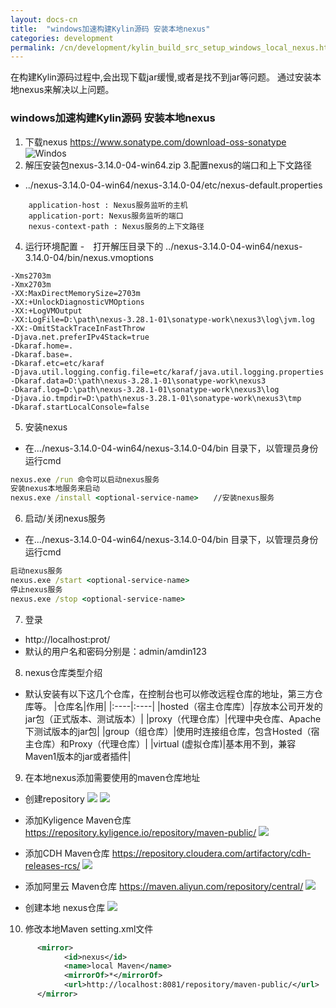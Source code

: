 ```yaml
---
layout: docs-cn
title:  "windows加速构建Kylin源码 安装本地nexus"
categories: development
permalink: /cn/development/kylin_build_src_setup_windows_local_nexus.html
---
```

在构建Kylin源码过程中,会出现下载jar缓慢,或者是找不到jar等问题。
通过安装本地nexus来解决以上问题。

### windows加速构建Kylin源码 安装本地nexus
1. 下载nexus
https://www.sonatype.com/download-oss-sonatype
![Windos](/images/develop/kylin_build_src_setup_local_nexus01.png)
2. 解压安装包nexus-3.14.0-04-win64.zip
3.配置nexus的端口和上下文路径
- ../nexus-3.14.0-04-win64/nexus-3.14.0-04/etc/nexus-default.properties
```properties
	application-host : Nexus服务监听的主机
	application-port: Nexus服务监听的端口
	nexus-context-path : Nexus服务的上下文路径
```
4. 运行环境配置
-　打开解压目录下的 ../nexus-3.14.0-04-win64/nexus-3.14.0-04/bin/nexus.vmoptions
```properties
-Xms2703m
-Xmx2703m
-XX:MaxDirectMemorySize=2703m
-XX:+UnlockDiagnosticVMOptions
-XX:+LogVMOutput
-XX:LogFile=D:\path\nexus-3.28.1-01\sonatype-work\nexus3\log\jvm.log
-XX:-OmitStackTraceInFastThrow
-Djava.net.preferIPv4Stack=true
-Dkaraf.home=.
-Dkaraf.base=.
-Dkaraf.etc=etc/karaf
-Djava.util.logging.config.file=etc/karaf/java.util.logging.properties
-Dkaraf.data=D:\path\nexus-3.28.1-01\sonatype-work\nexus3
-Dkaraf.log=D:\path\nexus-3.28.1-01\sonatype-work\nexus3\log
-Djava.io.tmpdir=D:\path\nexus-3.28.1-01\sonatype-work\nexus3\tmp
-Dkaraf.startLocalConsole=false
```

5. 安装nexus
- 在.../nexus-3.14.0-04-win64/nexus-3.14.0-04/bin 目录下，以管理员身份运行cmd
```cmd
nexus.exe /run 命令可以启动nexus服务
安装nexus本地服务来启动
nexus.exe /install <optional-service-name>　　//安装nexus服务
```

6. 启动/关闭nexus服务
- 在.../nexus-3.14.0-04-win64/nexus-3.14.0-04/bin 目录下，以管理员身份运行cmd 
```cmd
启动nexus服务
nexus.exe /start <optional-service-name> 
停止nexus服务  
nexus.exe /stop <optional-service-name>  
```

7.  登录
- http://localhost:prot/
- 默认的用户名和密码分别是：admin/amdin123

8. nexus仓库类型介绍
- 默认安装有以下这几个仓库，在控制台也可以修改远程仓库的地址，第三方仓库等。
|仓库名|作用|
|:----|:----|
|hosted（宿主仓库库）|存放本公司开发的jar包（正式版本、测试版本）|
|proxy（代理仓库）|代理中央仓库、Apache下测试版本的jar包|
|group（组仓库）|使用时连接组仓库，包含Hosted（宿主仓库）和Proxy（代理仓库）|
|virtual (虚拟仓库)|基本用不到，兼容Maven1版本的jar或者插件|


9. 在本地nexus添加需要使用的maven仓库地址
* 创建repository
![](/images/develop/kylin_build_src_setup_local_nexus02.png)
![](/images/develop/kylin_build_src_setup_local_nexus03.png)

* 添加Kyligence Maven仓库 https://repository.kyligence.io/repository/maven-public/
![](/images/develop/kylin_build_src_setup_local_nexus04.png)

* 添加CDH Maven仓库 https://repository.cloudera.com/artifactory/cdh-releases-rcs/
![](/images/develop/kylin_build_src_setup_local_nexus05.png)

* 添加阿里云 Maven仓库 https://maven.aliyun.com/repository/central/
![](/images/develop/kylin_build_src_setup_local_nexus06.png)


* 创建本地 nexus仓库
![](/images/develop/kylin_build_src_setup_local_nexus07.png)


10. 修改本地Maven setting.xml文件
```xml
      <mirror>
            <id>nexus</id>
            <name>local Maven</name>
            <mirrorOf>*</mirrorOf>
            <url>http://localhost:8081/repository/maven-public/</url>
      </mirror>
```

